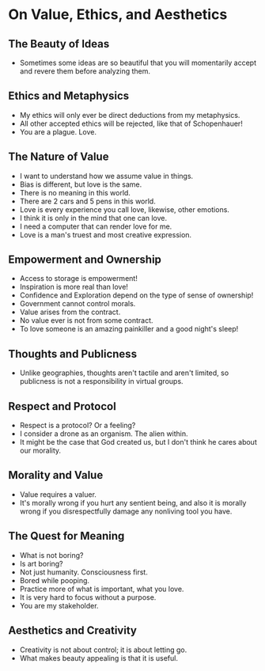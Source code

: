 
# On Value, Ethics, and Aesthetics

## The Beauty of Ideas

- Sometimes some ideas are so beautiful that you will momentarily accept and revere them before analyzing them.

## Ethics and Metaphysics

- My ethics will only ever be direct deductions from my metaphysics.
- All other accepted ethics will be rejected, like that of Schopenhauer!
- You are a plague. Love.

## The Nature of Value

- I want to understand how we assume value in things.
- Bias is different, but love is the same.
- There is no meaning in this world.
- There are 2 cars and 5 pens in this world.
- Love is every experience you call love, likewise, other emotions.
- I think it is only in the mind that one can love.
- I need a computer that can render love for me.
- Love is a man's truest and most creative expression.

## Empowerment and Ownership

- Access to storage is empowerment!
- Inspiration is more real than love!
- Confidence and Exploration depend on the type of sense of ownership!
- Government cannot control morals.
- Value arises from the contract.
- No value ever is not from some contract.
- To love someone is an amazing painkiller and a good night's sleep!

## Thoughts and Publicness

- Unlike geographies, thoughts aren't tactile and aren't limited, so publicness is not a responsibility in virtual groups.

## Respect and Protocol

- Respect is a protocol? Or a feeling?
- I consider a drone as an organism. The alien within.
- It might be the case that God created us, but I don't think he cares about our morality.

## Morality and Value

- Value requires a valuer.
- It's morally wrong if you hurt any sentient being, and also it is morally wrong if you disrespectfully damage any nonliving tool you have.

## The Quest for Meaning

- What is not boring?
- Is art boring?
- Not just humanity. Consciousness first.
- Bored while pooping.
- Practice more of what is important, what you love.
- It is very hard to focus without a purpose.
- You are my stakeholder.

## Aesthetics and Creativity

- Creativity is not about control; it is about letting go.
- What makes beauty appealing is that it is useful.
